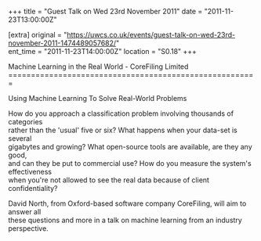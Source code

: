 +++
title = "Guest Talk on Wed 23rd November 2011"
date = "2011-11-23T13:00:00Z"

[extra]
original = "https://uwcs.co.uk/events/guest-talk-on-wed-23rd-november-2011-1474489057682/"    
ent_time = "2011-11-23T14:00:00Z"
location = "S0.18"
+++

Machine Learning in the Real World - CoreFiling Limited  
\=======================================================

Using Machine Learning To Solve Real-World Problems

How do you approach a classification problem involving thousands of categories  
rather than the 'usual' five or six? What happens when your data-set is several  
gigabytes and growing? What open-source tools are available, are they any good,  
and can they be put to commercial use? How do you measure the system's effectiveness  
when you're not allowed to see the real data because of client confidentiality?

David North, from Oxford-based software company CoreFiling, will aim to answer all  
these questions and more in a talk on machine learning from an industry perspective.

